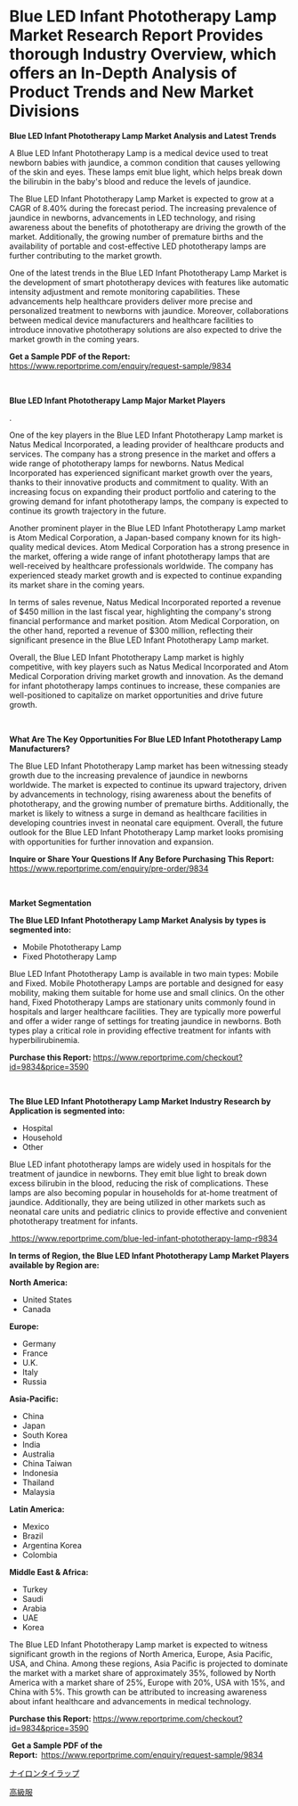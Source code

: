 <p><h1>Blue LED Infant Phototherapy Lamp Market Research Report Provides thorough Industry Overview, which offers an In-Depth Analysis of Product Trends and New Market Divisions</h1></p><p><strong>Blue LED Infant Phototherapy Lamp Market Analysis and Latest Trends</strong></p>
<p><p>A Blue LED Infant Phototherapy Lamp is a medical device used to treat newborn babies with jaundice, a common condition that causes yellowing of the skin and eyes. These lamps emit blue light, which helps break down the bilirubin in the baby's blood and reduce the levels of jaundice.</p><p>The Blue LED Infant Phototherapy Lamp Market is expected to grow at a CAGR of 8.40% during the forecast period. The increasing prevalence of jaundice in newborns, advancements in LED technology, and rising awareness about the benefits of phototherapy are driving the growth of the market. Additionally, the growing number of premature births and the availability of portable and cost-effective LED phototherapy lamps are further contributing to the market growth.</p><p>One of the latest trends in the Blue LED Infant Phototherapy Lamp Market is the development of smart phototherapy devices with features like automatic intensity adjustment and remote monitoring capabilities. These advancements help healthcare providers deliver more precise and personalized treatment to newborns with jaundice. Moreover, collaborations between medical device manufacturers and healthcare facilities to introduce innovative phototherapy solutions are also expected to drive the market growth in the coming years.</p></p>
<p><strong>Get a Sample PDF of the Report:&nbsp;</strong> <a href="https://www.reportprime.com/enquiry/request-sample/9834">https://www.reportprime.com/enquiry/request-sample/9834</a></p>
<p>&nbsp;</p>
<p><strong>Blue LED Infant Phototherapy Lamp Major Market Players</strong></p>
<p><p>.</p><p>One of the key players in the Blue LED Infant Phototherapy Lamp market is Natus Medical Incorporated, a leading provider of healthcare products and services. The company has a strong presence in the market and offers a wide range of phototherapy lamps for newborns. Natus Medical Incorporated has experienced significant market growth over the years, thanks to their innovative products and commitment to quality. With an increasing focus on expanding their product portfolio and catering to the growing demand for infant phototherapy lamps, the company is expected to continue its growth trajectory in the future.</p><p>Another prominent player in the Blue LED Infant Phototherapy Lamp market is Atom Medical Corporation, a Japan-based company known for its high-quality medical devices. Atom Medical Corporation has a strong presence in the market, offering a wide range of infant phototherapy lamps that are well-received by healthcare professionals worldwide. The company has experienced steady market growth and is expected to continue expanding its market share in the coming years.</p><p>In terms of sales revenue, Natus Medical Incorporated reported a revenue of $450 million in the last fiscal year, highlighting the company's strong financial performance and market position. Atom Medical Corporation, on the other hand, reported a revenue of $300 million, reflecting their significant presence in the Blue LED Infant Phototherapy Lamp market.</p><p>Overall, the Blue LED Infant Phototherapy Lamp market is highly competitive, with key players such as Natus Medical Incorporated and Atom Medical Corporation driving market growth and innovation. As the demand for infant phototherapy lamps continues to increase, these companies are well-positioned to capitalize on market opportunities and drive future growth.</p></p>
<p>&nbsp;</p>
<p><strong>What Are The Key Opportunities For Blue LED Infant Phototherapy Lamp Manufacturers?</strong></p>
<p><p>The Blue LED Infant Phototherapy Lamp market has been witnessing steady growth due to the increasing prevalence of jaundice in newborns worldwide. The market is expected to continue its upward trajectory, driven by advancements in technology, rising awareness about the benefits of phototherapy, and the growing number of premature births. Additionally, the market is likely to witness a surge in demand as healthcare facilities in developing countries invest in neonatal care equipment. Overall, the future outlook for the Blue LED Infant Phototherapy Lamp market looks promising with opportunities for further innovation and expansion.</p></p>
<p><strong>Inquire or Share Your Questions If Any Before Purchasing This Report:</strong> <a href="https://www.reportprime.com/enquiry/pre-order/9834">https://www.reportprime.com/enquiry/pre-order/9834</a></p>
<p>&nbsp;</p>
<p><strong>Market Segmentation</strong></p>
<p><strong>The Blue LED Infant Phototherapy Lamp Market Analysis by types is segmented into:</strong></p>
<p><ul><li>Mobile Phototherapy Lamp</li><li>Fixed Phototherapy Lamp</li></ul></p>
<p><p>Blue LED Infant Phototherapy Lamp is available in two main types: Mobile and Fixed. Mobile Phototherapy Lamps are portable and designed for easy mobility, making them suitable for home use and small clinics. On the other hand, Fixed Phototherapy Lamps are stationary units commonly found in hospitals and larger healthcare facilities. They are typically more powerful and offer a wider range of settings for treating jaundice in newborns. Both types play a critical role in providing effective treatment for infants with hyperbilirubinemia.</p></p>
<p><strong>Purchase this Report:&nbsp;</strong><a href="https://www.reportprime.com/checkout?id=9834&price=3590">https://www.reportprime.com/checkout?id=9834&price=3590</a></p>
<p>&nbsp;</p>
<p><strong>The Blue LED Infant Phototherapy Lamp Market Industry Research by Application is segmented into:</strong></p>
<p><ul><li>Hospital</li><li>Household</li><li>Other</li></ul></p>
<p><p>Blue LED infant phototherapy lamps are widely used in hospitals for the treatment of jaundice in newborns. They emit blue light to break down excess bilirubin in the blood, reducing the risk of complications. These lamps are also becoming popular in households for at-home treatment of jaundice. Additionally, they are being utilized in other markets such as neonatal care units and pediatric clinics to provide effective and convenient phototherapy treatment for infants.</p></p>
<p><a href="https://www.reportprime.com/blue-led-infant-phototherapy-lamp-r9834">&nbsp;https://www.reportprime.com/blue-led-infant-phototherapy-lamp-r9834</a></p>
<p><strong>In terms of Region, the Blue LED Infant Phototherapy Lamp Market Players available by Region are:</strong></p>
<p>
    <p> <strong> North America: </strong>
        <ul>
            <li>United States</li>
            <li>Canada</li>
        </ul>
        </p> 
    <p> <strong> Europe: </strong>
        <ul>
            <li>Germany</li>
            <li>France</li>
            <li>U.K.</li>
            <li>Italy</li>
            <li>Russia</li>
        </ul>
        </p> 
    <p> <strong> Asia-Pacific: </strong>
        <ul>
            <li>China</li>
            <li>Japan</li>
            <li>South Korea</li>
            <li>India</li>
            <li>Australia</li>
            <li>China Taiwan</li>
            <li>Indonesia</li>
            <li>Thailand</li>
            <li>Malaysia</li>
        </ul>
        </p> 
    <p> <strong> Latin America: </strong>
        <ul>
            <li>Mexico</li>
            <li>Brazil</li>
            <li>Argentina Korea</li>
            <li>Colombia</li>
        </ul>
        </p> 
    <p> <strong> Middle East & Africa: </strong>
        <ul>
            <li>Turkey</li>
            <li>Saudi</li>
            <li>Arabia</li>
            <li>UAE</li>
            <li>Korea</li>
        </ul>
    </p>
    </p>
<p><p>The Blue LED Infant Phototherapy Lamp market is expected to witness significant growth in the regions of North America, Europe, Asia Pacific, USA, and China. Among these regions, Asia Pacific is projected to dominate the market with a market share of approximately 35%, followed by North America with a market share of 25%, Europe with 20%, USA with 15%, and China with 5%. This growth can be attributed to increasing awareness about infant healthcare and advancements in medical technology.</p></p>
<p><strong>Purchase this Report: </strong><a href="https://www.reportprime.com/checkout?id=9834&price=3590">https://www.reportprime.com/checkout?id=9834&price=3590</a></p>
<p>&nbsp;<strong>Get a Sample PDF of the Report:&nbsp;&nbsp;</strong><a href="https://www.reportprime.com/enquiry/request-sample/9834">https://www.reportprime.com/enquiry/request-sample/9834</a></p>
<p><strong></strong></p>
<p><p><a href="https://medium.com/@dominicalsop1/%E3%83%8A%E3%82%A4%E3%83%AD%E3%83%B3%E3%82%BF%E3%82%A4%E3%83%A9%E3%83%83%E3%83%97%E3%81%AE%E5%B8%82%E5%A0%B4%E3%82%B7%E3%82%A7%E3%82%A2%E3%81%AE%E9%80%B2%E5%8C%96%E3%81%A8%E5%B8%82%E5%A0%B4%E6%88%90%E9%95%B7%E3%83%88%E3%83%AC%E3%83%B3%E3%83%892024%E5%B9%B4%E3%81%8B%E3%82%892031%E5%B9%B4%E3%81%BE%E3%81%A7-d481572814f2">ナイロンタイラップ</a></p><p><a href="https://github.com/SimeonBode1/Market-Research-Report-List-1/blob/main/377953378969.md">高級服</a></p></p>
